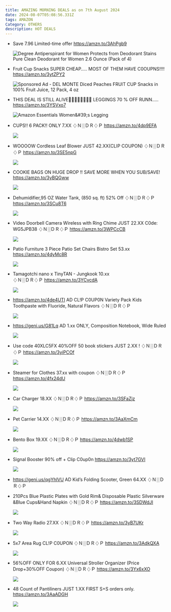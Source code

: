 ```yaml
---
title: AMAZING MORNING DEALS as on 7th August 2024
date: 2024-08-07T05:08:56.331Z
tags: AMAZON
Category: OTHERS
description: HOT DEALS
---
```

* Save 7.96 
  Limited-time offer
  https://amzn.to/3AhPgb9<!--StartFragment-->

  ![Degree Antiperspirant for Women Protects from Deodorant Stains Pure Clean Deodorant for Women 2.6 Ounce (Pack of 4)](https://m.media-amazon.com/images/I/411fuS3MnDL.jpg)
* Fruit Cup Snacks SUPER CHEAP….. MOST OF THEM HAVE C0OUPNS‼‼
  https://amzn.to/3ytZPY2<!--StartFragment-->

  ![Sponsored Ad - DEL MONTE Diced Peaches FRUIT CUP Snacks in 100% Fruit Juice, 12 Pack, 4 oz](https://m.media-amazon.com/images/I/81D0Y3N-MlL._AC_UL320_.jpg)
* THIS DEAL IS STILL ALIVE🏃‍♂🏃‍♂🏃‍♂🏃‍♂ LEGGINGS 70 % OFF RUNN…..
  https://amzn.to/3YSVxo7<!--StartFragment-->

  ![Amazon Essentials Women\&#39;s Legging](https://m.media-amazon.com/images/I/71jMmA+R+nS._AC_SX522_.jpg)
* CUPS!! 6 PACK!!
  ONLY 7.XX 
  ♢Ｎ░ＤＲ♢Ｐ
  https://amzn.to/4dp9EFA<!--StartFragment-->

  ![](https://m.media-amazon.com/images/I/71KSBbVDDtL._SL1500_.jpg)
* WOOOOW
  Cordless Leaf Blower 
  JUST 42.XX(CLIP COUPON)
  ♢Ｎ░ＤＲ♢Ｐ
  https://amzn.to/3SE5npG<!--StartFragment-->

  ![](https://m.media-amazon.com/images/I/61pbwsapmDL._AC_SL1500_.jpg)
* COOKIE BAGS ON HUGE DROP !! SAVE MORE WHEN YOU SUB/SAVE!
  https://amzn.to/3yBQGww<!--StartFragment-->

  ![](https://m.media-amazon.com/images/I/81oks6TPWnL._SL1500_.jpg)
* Dehumidifier,95 OZ Water Tank, (850 sq. ft)
  52% Off 
  ♢Ｎ░ＤＲ♢Ｐ
  https://amzn.to/3SCu8T6<!--StartFragment-->

  ![](https://m.media-amazon.com/images/I/61EBWYS4-EL._AC_SL1500_.jpg)
* Video Doorbell Camera Wireless with Ring Chime JUST 22.XX 
  C0de: WG5JPB38 
  ♢Ｎ░ＤＲ♢Ｐ
  https://amzn.to/3WPCcCB<!--StartFragment-->

  ![](https://m.media-amazon.com/images/I/615XFhSw82L._AC_SL1500_.jpg)
* Patio Furniture 3 Piece Patio Set Chairs Bistro Set 53.xx 
  https://amzn.to/4dyMc8R<!--StartFragment-->

  ![](https://m.media-amazon.com/images/I/716etShfIsL._AC_SL1500_.jpg)
* Tamagotchi nano x TinyTAN - Jungkook
  10.xx\
  ♢Ｎ░ＤＲ♢Ｐ
  https://amzn.to/3YCvcdA<!--StartFragment-->

  ![](https://m.media-amazon.com/images/I/71EcVPsdMwL._AC_SL1500_.jpg)
* https://amzn.to/4de4UTl   AD
  CL!P C0UP0N
  Variety Pack Kids Toothpaste with Fluoride, Natural Flavors 
  ♢Ｎ░ＤＲ♢Ｐ<!--StartFragment-->

  ![](https://m.media-amazon.com/images/I/81j4+ccmsnL._SL1500_.jpg)
* https://geni.us/G81Lq   AD
  1.xx ONLY,
  Composition Notebook, Wide Ruled <!--StartFragment-->

  ![](https://m.media-amazon.com/images/I/81tSZtO-3yL._SL1500_.jpg)
* Use code 40XLC5FX 
  40%OFF 
  50 book stickers JUST 2.XX !
  ♢Ｎ░ＤＲ♢Ｐ
  https://amzn.to/3yiPCOf<!--StartFragment-->

  ![](https://m.media-amazon.com/images/I/81Y-LlREOjL._AC_SL1200_.jpg)
* Steamer for Clothes
  37.xx with coupon
  ♢Ｎ░ＤＲ♢Ｐ
  https://amzn.to/4fx24dU<!--StartFragment-->

  ![](https://m.media-amazon.com/images/I/51Vj8sIlDPL._AC_SL1500_.jpg)
* Car Charger
  18.XX
  ♢Ｎ░ＤＲ♢Ｐ
  https://amzn.to/3SFaZjz<!--StartFragment-->

  ![](https://m.media-amazon.com/images/I/51Utvosi6nL._AC_SL1500_.jpg)
* Pet Carrier
  14.XX
  ♢Ｎ░ＤＲ♢Ｐ
  https://amzn.to/3AaXmCm<!--StartFragment-->

  ![](https://m.media-amazon.com/images/I/71hjEAOFHZL._AC_SL1500_.jpg)
* Bento Box
  19.XX
  ♢Ｎ░ＤＲ♢Ｐ
  https://amzn.to/4dwb1SP<!--StartFragment-->

  ![](https://m.media-amazon.com/images/I/71wjKN62RLL._AC_SL1500_.jpg)
* Signal Booster   90% off + Clip C0up0n
  https://amzn.to/3yt7GVI<!--StartFragment-->

  ![](https://m.media-amazon.com/images/I/51t-o+j8gdL._AC_SL1500_.jpg)
* https://geni.us/qgYhlVU    AD
  Kid’s Folding Scooter, Green
  64.XX
  ♢Ｎ░ＤＲ♢Ｐ
* 210Pcs Blue Plastic Plates with Gold Rim& Disposable Plastic Silverware &Blue Cups&Hand Napkin
  ♢Ｎ░ＤＲ♢Ｐ
  https://amzn.to/3SDWdJI<!--StartFragment-->

  ![](https://m.media-amazon.com/images/I/71Acagh8ywL._AC_SL1350_.jpg)
* Two Way Radio
  27.XX
  ♢Ｎ░ＤＲ♢Ｐ
  https://amzn.to/3yB7UKr<!--StartFragment-->

  ![](https://m.media-amazon.com/images/I/71Bhq3ffZ3L._AC_SL1200_.jpg)
* 5x7 Area Rug 
  CL!P C0UPON 
  ♢Ｎ░ＤＲ♢Ｐ
  https://amzn.to/3AdkQXA<!--StartFragment-->

  ![](https://m.media-amazon.com/images/I/81KJd1EyHeL._AC_SL1500_.jpg)
* 56%OFF ONLY FOR 6.XX
  Universal Stroller Organizer
  (Price Drop+30%OFF Coupon)
  ♢Ｎ░ＤＲ♢Ｐ
  https://amzn.to/3Yx6xXO<!--StartFragment-->

  ![](https://m.media-amazon.com/images/I/81Q6lg0GORL._SL1500_.jpg)
* 48 Count of Pantiliners JUST 1.XX
  FIRST S+S orders only.
  https://amzn.to/3AaADGH<!--StartFragment-->

  ![](https://m.media-amazon.com/images/I/81bgrJKmZ9L._AC_SL1500_.jpg)